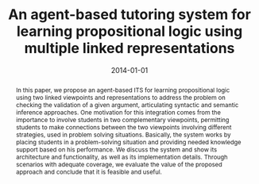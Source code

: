 ---
title: 'An agent-based tutoring system for learning propositional logic using multiple linked representations'

# Authors
# If you created a profile for a user (e.g. the default `admin` user), write the username (folder name) here
# and it will be replaced with their full name and linked to their profile.
authors:
  - Evandro Costa
  - Emanuele Tuane Silva
  - Anderson Santos
  - Alexandre Carlos Santos Azevedo
  - admin
  - Marios Tacio Silva
  - Hemilis Rocha
  - Caroline Lima

# Author notes (optional)
#author_notes:
#  - 'Equal contribution'
#  - 'Equal contribution'

date: '2014-01-01'
doi: '10.1109/FIE.2014.7044342'

# Schedule page publish date (NOT publication's date).
publishDate: '2024-02-22T17:03:41.217947Z'

# Publication type.
# Accepts a single type but formatted as a YAML list (for Hugo requirements).
# Enter a publication type from the CSL standard.
publication_types: ['paper-conference']

# Publication name and optional abbreviated publication name.
publication: In *IEEE Frontiers in Education Conference*
publication_short: In *FIE*

abstract: 'In this paper, we propose an agent-based ITS for learning propositional logic using two linked viewpoints and representations to address the problem on checking the validation of a given argument, articulating syntactic and semantic inference approaches. One motivation for this integration comes from the importance to involve students in two complementary viewpoints, permitting students to make connections between the two viewpoints involving different strategies, used in problem solving situations. Basically, the system works by placing students in a problem-solving situation and providing needed knowledge support based on his performance. We discuss the system and show its architecture and functionality, as well as its implementation details. Through scenarios with adequate coverage, we evaluate the value of the proposed approach and conclude that it is feasible and useful.'

# Summary. An optional shortened abstract.
#summary: Lorem ipsum dolor sit amet, consectetur adipiscing elit. Duis posuere tellus ac convallis placerat. Proin tincidunt magna sed ex sollicitudin condimentum.

tags: [Education]

# Display this page in the Featured widget?
featured: true

# Custom links (uncomment lines below)
# links:
# - name: Custom Link
#   url: http://example.org

url_pdf: 'https://ieeexplore.ieee.org/abstract/document/7044342'
#url_code: 'https://github.com/HugoBlox/hugo-blox-builder'
#url_dataset: 'https://github.com/HugoBlox/hugo-blox-builder'
#url_poster: ''
#url_project: ''
#url_slides: ''
#url_source: 'https://github.com/HugoBlox/hugo-blox-builder'
#url_video: 'https://youtube.com'

# Featured image
# To use, add an image named `featured.jpg/png` to your page's folder.
image:
  caption: ''
  focal_point: ''
  preview_only: false

# Associated Projects (optional).
#   Associate this publication with one or more of your projects.
#   Simply enter your project's folder or file name without extension.
#   E.g. `internal-project` references `content/project/internal-project/index.md`.
#   Otherwise, set `projects: []`.
#projects:
#  - Marvin

# Slides (optional).
#   Associate this publication with Markdown slides.
#   Simply enter your slide deck's filename without extension.
#   E.g. `slides: "example"` references `content/slides/example/index.md`.
#   Otherwise, set `slides: ""`.
#slides: example
---